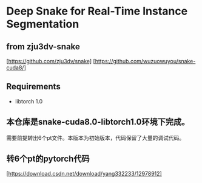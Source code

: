 # Deep Snake for Real-Time Instance Segmentation


## from zju3dv-snake
[https://github.com/zju3dv/snake]
[https://github.com/wuzuowuyou/snake-cuda8/]

## Requirements
* libtorch 1.0


## 本仓库是snake-cuda8.0-libtorch1.0环境下完成。
需要前提转出6个pt文件。本版本为初始版本，代码保留了大量的调试代码。

## 转6个pt的pytorch代码
[https://download.csdn.net/download/yang332233/12978912]

